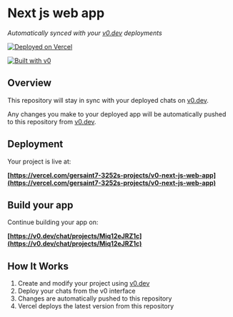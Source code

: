 # Next js web app

*Automatically synced with your [v0.dev](https://v0.dev) deployments*

[![Deployed on Vercel](https://img.shields.io/badge/Deployed%20on-Vercel-black?style=for-the-badge&logo=vercel)](https://vercel.com/gersaint7-3252s-projects/v0-next-js-web-app)

[![Built with v0](https://img.shields.io/badge/Built%20with-v0.dev-black?style=for-the-badge)](https://v0.dev/chat/projects/Miq12eJRZ1c)

## Overview

This repository will stay in sync with your deployed chats on [v0.dev](https://v0.dev).

Any changes you make to your deployed app will be automatically pushed to this repository from [v0.dev](https://v0.dev).

## Deployment

Your project is live at:

**[https://vercel.com/gersaint7-3252s-projects/v0-next-js-web-app](https://vercel.com/gersaint7-3252s-projects/v0-next-js-web-app)**

## Build your app

Continue building your app on:

**[https://v0.dev/chat/projects/Miq12eJRZ1c](https://v0.dev/chat/projects/Miq12eJRZ1c)**

## How It Works

1. Create and modify your project using [v0.dev](https://v0.dev)
2. Deploy your chats from the v0 interface
3. Changes are automatically pushed to this repository
4. Vercel deploys the latest version from this repository
